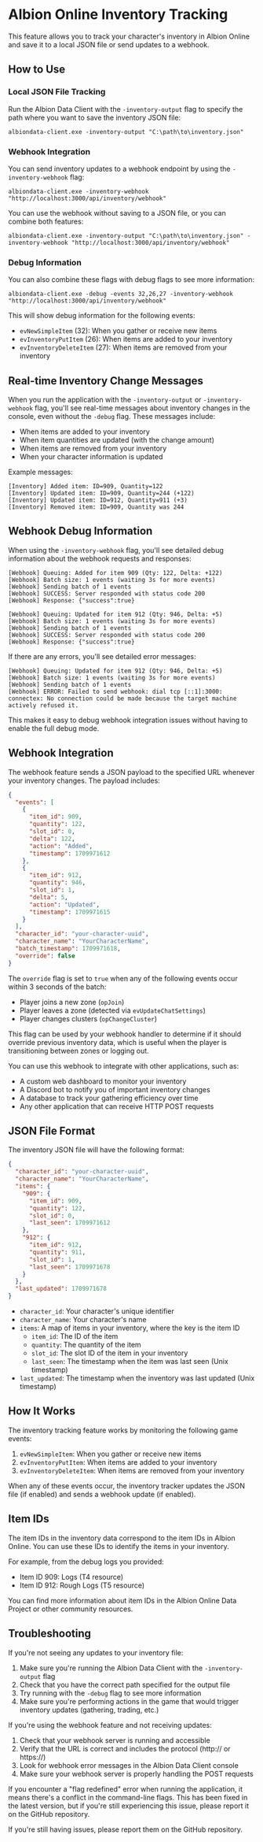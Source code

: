 # Albion Online Inventory Tracking

This feature allows you to track your character's inventory in Albion Online and save it to a local JSON file or send updates to a webhook.

## How to Use

### Local JSON File Tracking

Run the Albion Data Client with the `-inventory-output` flag to specify the path where you want to save the inventory JSON file:

```
albiondata-client.exe -inventory-output "C:\path\to\inventory.json"
```

### Webhook Integration

You can send inventory updates to a webhook endpoint by using the `-inventory-webhook` flag:

```
albiondata-client.exe -inventory-webhook "http://localhost:3000/api/inventory/webhook"
```

You can use the webhook without saving to a JSON file, or you can combine both features:

```
albiondata-client.exe -inventory-output "C:\path\to\inventory.json" -inventory-webhook "http://localhost:3000/api/inventory/webhook"
```

### Debug Information

You can also combine these flags with debug flags to see more information:

```
albiondata-client.exe -debug -events 32,26,27 -inventory-webhook "http://localhost:3000/api/inventory/webhook"
```

This will show debug information for the following events:
- `evNewSimpleItem` (32): When you gather or receive new items
- `evInventoryPutItem` (26): When items are added to your inventory
- `evInventoryDeleteItem` (27): When items are removed from your inventory

## Real-time Inventory Change Messages

When you run the application with the `-inventory-output` or `-inventory-webhook` flag, you'll see real-time messages about inventory changes in the console, even without the `-debug` flag. These messages include:

- When items are added to your inventory
- When item quantities are updated (with the change amount)
- When items are removed from your inventory
- When your character information is updated

Example messages:
```
[Inventory] Added item: ID=909, Quantity=122
[Inventory] Updated item: ID=909, Quantity=244 (+122)
[Inventory] Updated item: ID=912, Quantity=911 (+3)
[Inventory] Removed item: ID=909, Quantity was 244
```

## Webhook Debug Information

When using the `-inventory-webhook` flag, you'll see detailed debug information about the webhook requests and responses:

```
[Webhook] Queuing: Added for item 909 (Qty: 122, Delta: +122)
[Webhook] Batch size: 1 events (waiting 3s for more events)
[Webhook] Sending batch of 1 events
[Webhook] SUCCESS: Server responded with status code 200
[Webhook] Response: {"success":true}

[Webhook] Queuing: Updated for item 912 (Qty: 946, Delta: +5)
[Webhook] Batch size: 1 events (waiting 3s for more events)
[Webhook] Sending batch of 1 events
[Webhook] SUCCESS: Server responded with status code 200
[Webhook] Response: {"success":true}
```

If there are any errors, you'll see detailed error messages:

```
[Webhook] Queuing: Updated for item 912 (Qty: 946, Delta: +5)
[Webhook] Batch size: 1 events (waiting 3s for more events)
[Webhook] Sending batch of 1 events
[Webhook] ERROR: Failed to send webhook: dial tcp [::1]:3000: connectex: No connection could be made because the target machine actively refused it.
```

This makes it easy to debug webhook integration issues without having to enable the full debug mode.

## Webhook Integration

The webhook feature sends a JSON payload to the specified URL whenever your inventory changes. The payload includes:

```json
{
  "events": [
    {
      "item_id": 909,
      "quantity": 122,
      "slot_id": 0,
      "delta": 122,
      "action": "Added",
      "timestamp": 1709971612
    },
    {
      "item_id": 912,
      "quantity": 946,
      "slot_id": 1,
      "delta": 5,
      "action": "Updated",
      "timestamp": 1709971615
    }
  ],
  "character_id": "your-character-uuid",
  "character_name": "YourCharacterName",
  "batch_timestamp": 1709971618,
  "override": false
}
```

The `override` flag is set to `true` when any of the following events occur within 3 seconds of the batch:
- Player joins a new zone (`opJoin`)
- Player leaves a zone (detected via `evUpdateChatSettings`)
- Player changes clusters (`opChangeCluster`)

This flag can be used by your webhook handler to determine if it should override previous inventory data, which is useful when the player is transitioning between zones or logging out.

You can use this webhook to integrate with other applications, such as:
- A custom web dashboard to monitor your inventory
- A Discord bot to notify you of important inventory changes
- A database to track your gathering efficiency over time
- Any other application that can receive HTTP POST requests

## JSON File Format

The inventory JSON file will have the following format:

```json
{
  "character_id": "your-character-uuid",
  "character_name": "YourCharacterName",
  "items": {
    "909": {
      "item_id": 909,
      "quantity": 122,
      "slot_id": 0,
      "last_seen": 1709971612
    },
    "912": {
      "item_id": 912,
      "quantity": 911,
      "slot_id": 1,
      "last_seen": 1709971678
    }
  },
  "last_updated": 1709971678
}
```

- `character_id`: Your character's unique identifier
- `character_name`: Your character's name
- `items`: A map of items in your inventory, where the key is the item ID
  - `item_id`: The ID of the item
  - `quantity`: The quantity of the item
  - `slot_id`: The slot ID of the item in your inventory
  - `last_seen`: The timestamp when the item was last seen (Unix timestamp)
- `last_updated`: The timestamp when the inventory was last updated (Unix timestamp)

## How It Works

The inventory tracking feature works by monitoring the following game events:

1. `evNewSimpleItem`: When you gather or receive new items
2. `evInventoryPutItem`: When items are added to your inventory
3. `evInventoryDeleteItem`: When items are removed from your inventory

When any of these events occur, the inventory tracker updates the JSON file (if enabled) and sends a webhook update (if enabled).

## Item IDs

The item IDs in the inventory data correspond to the item IDs in Albion Online. You can use these IDs to identify the items in your inventory.

For example, from the debug logs you provided:
- Item ID 909: Logs (T4 resource)
- Item ID 912: Rough Logs (T5 resource)

You can find more information about item IDs in the Albion Online Data Project or other community resources.

## Troubleshooting

If you're not seeing any updates to your inventory file:

1. Make sure you're running the Albion Data Client with the `-inventory-output` flag
2. Check that you have the correct path specified for the output file
3. Try running with the `-debug` flag to see more information
4. Make sure you're performing actions in the game that would trigger inventory updates (gathering, trading, etc.)

If you're using the webhook feature and not receiving updates:

1. Check that your webhook server is running and accessible
2. Verify that the URL is correct and includes the protocol (http:// or https://)
3. Look for webhook error messages in the Albion Data Client console
4. Make sure your webhook server is properly handling the POST requests

If you encounter a "flag redefined" error when running the application, it means there's a conflict in the command-line flags. This has been fixed in the latest version, but if you're still experiencing this issue, please report it on the GitHub repository.

If you're still having issues, please report them on the GitHub repository. 